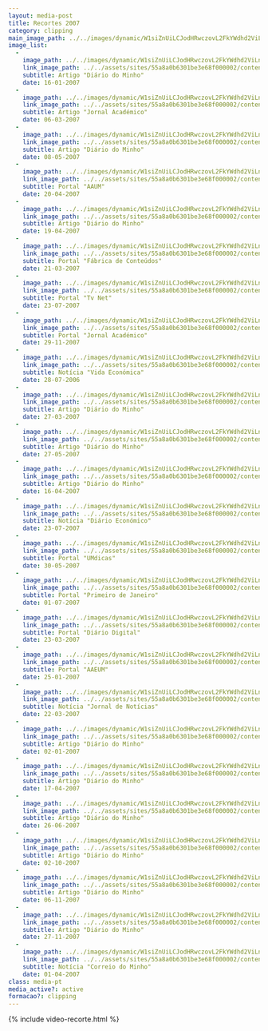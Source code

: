 ```yaml
---
layout: media-post
title: Recortes 2007
category: clipping
main_image_path: ../../images/dynamic/W1siZnUiLCJodHRwczovL2FkYWdhd2ViLnMzLmFtYXpvbmF/16_01_2007e428.jpg?sha=79a6cf4ba977ecf3
image_list: 
  - 
    image_path: ../../images/dynamic/W1siZnUiLCJodHRwczovL2FkYWdhd2ViLnMzLmFtYXpvbmF/16_01_2007e428.jpg?sha=79a6cf4ba977ecf3
    link_image_path: ../../assets/sites/55a8a0b6301be3e68f000002/content_entry55a8a2cd301be3f763000023/55a8bfb3301be3fc10000363/files/16_01_2007bf08.jpg?1450719327
    subtitle: Artigo "Diário do Minho"
    date: 16-01-2007
  - 
    image_path: ../../images/dynamic/W1siZnUiLCJodHRwczovL2FkYWdhd2ViLnMzLmFtYXpvbmF/2007-03-06-in-academicod134.jpg?sha=ff67d373cf51b224
    link_image_path: ../../assets/sites/55a8a0b6301be3e68f000002/content_entry55a8a2cd301be3f763000023/55a8bfb3301be3fc10000364/files/2007-03-06-in-academico3b18.jpg?1450719970
    subtitle: Artigo "Jornal Académico"
    date: 06-03-2007
  - 
    image_path: ../../images/dynamic/W1siZnUiLCJodHRwczovL2FkYWdhd2ViLnMzLmFtYXpvbmF/08_05_20072d88.jpg?sha=8c968414fb89d109
    link_image_path: ../../assets/sites/55a8a0b6301be3e68f000002/content_entry55a8a2cd301be3f763000023/55a8bfb4301be3fc10000365/files/08_05_2007f606.jpg?1450719308
    subtitle: Artigo "Diário do Minho"
    date: 08-05-2007
  - 
    image_path: ../../images/dynamic/W1siZnUiLCJodHRwczovL2FkYWdhd2ViLnMzLmFtYXpvbmF/04_2007_bragacom0f0e.jpg?sha=9586db4afefa5343
    link_image_path: ../../assets/sites/55a8a0b6301be3e68f000002/content_entry55a8a2cd301be3f763000023/55a8bfb5301be31e1e000366/files/04_2007_bragacomcbc7.jpg?1450719921
    subtitle: Portal "AAUM"
    date: 20-04-2007
  - 
    image_path: ../../images/dynamic/W1siZnUiLCJodHRwczovL2FkYWdhd2ViLnMzLmFtYXpvbmF/19_04_2007_dmcb26.jpg?sha=a34e32bffc0cd4d1
    link_image_path: ../../assets/sites/55a8a0b6301be3e68f000002/content_entry55a8a2cd301be3f763000023/55a8bfb6301be3f3ce000367/files/19_04_2007_dmad1b.jpg?1450719313
    subtitle: Artigo "Diário do Minho"
    date: 19-04-2007
  - 
    image_path: ../../images/dynamic/W1siZnUiLCJodHRwczovL2FkYWdhd2ViLnMzLmFtYXpvbmF/21_03_2007_fabricadeconteudosb630.jpg?sha=c115bd5216bb6656
    link_image_path: ../../assets/sites/55a8a0b6301be3e68f000002/content_entry55a8a2cd301be3f763000023/55a8bfb7301be31db8000368/files/21_03_2007_fabricadeconteudos20ef.jpg?1450719960
    subtitle: Portal "Fábrica de Conteúdos"
    date: 21-03-2007
  - 
    image_path: ../../images/dynamic/W1siZnUiLCJodHRwczovL2FkYWdhd2ViLnMzLmFtYXpvbmF/23_07_2007_tvnet21ad.jpg?sha=605d3274a4539582
    link_image_path: ../../assets/sites/55a8a0b6301be3e68f000002/content_entry55a8a2cd301be3f763000023/55a8bfb8301be31db8000369/files/23_07_2007_tvnet4d09.jpg?1450719870
    subtitle: Portal "Tv Net"
    date: 23-07-2007
  - 
    image_path: ../../images/dynamic/W1siZnUiLCJodHRwczovL2FkYWdhd2ViLnMzLmFtYXpvbmF/29_11_2007_academicob3e7.jpg?sha=c57cc33362f5abe4
    link_image_path: ../../assets/sites/55a8a0b6301be3e68f000002/content_entry55a8a2cd301be3f763000023/55a8bfb9301be31db800036a/files/29_11_2007_academico6d46.jpg?1450719855
    subtitle: Portal "Jornal Académico"
    date: 29-11-2007
  - 
    image_path: ../../images/dynamic/W1siZnUiLCJodHRwczovL2FkYWdhd2ViLnMzLmFtYXpvbmF/MTQ1MDcxOTk5MyJdLFsicCIsInRodW1iIiwiMTYweDE2MCM/28_07_2006_vidaeconomica0581.jpg?sha=d04fb166f667f097
    link_image_path: ../../assets/sites/55a8a0b6301be3e68f000002/content_entry55a8a2cd301be3f763000023/55a8bfba301be3bcdd00036b/files/28_07_2006_vidaeconomica6106.jpg?1450719993
    subtitle: Notícia "Vida Económica"
    date: 28-07-2006
  - 
    image_path: ../../images/dynamic/W1siZnUiLCJodHRwczovL2FkYWdhd2ViLnMzLmFtYXpvbmF/27_03_200708b2.jpg?sha=144c77c69a3d0336
    link_image_path: ../../assets/sites/55a8a0b6301be3e68f000002/content_entry55a8a2cd301be3f763000023/55a8bfbb301be32e4900036c/files/27_03_20073226.jpg?1450719324
    subtitle: Artigo "Diário do Minho"
    date: 27-03-2007
  - 
    image_path: ../../images/dynamic/W1siZnUiLCJodHRwczovL2FkYWdhd2ViLnMzLmFtYXpvbmF/27_05_20078691.jpg?sha=8735709d1a7d2de3
    link_image_path: ../../assets/sites/55a8a0b6301be3e68f000002/content_entry55a8a2cd301be3f763000023/55a8bfbc301be3914100036d/files/27_05_20078d05.jpg?1450719303
    subtitle: Artigo "Diário do Minho"
    date: 27-05-2007
  - 
    image_path: ../../images/dynamic/W1siZnUiLCJodHRwczovL2FkYWdhd2ViLnMzLmFtYXpvbmF/16_04_2007_dm000f.jpg?sha=b6969b78ce393c48
    link_image_path: ../../assets/sites/55a8a0b6301be3e68f000002/content_entry55a8a2cd301be3f763000023/55a8bfbd301be3f28f00036e/files/16_04_2007_dm6577.jpg?1450719321
    subtitle: Artigo "Diário do Minho"
    date: 16-04-2007
  - 
    image_path: ../../images/dynamic/W1siZnUiLCJodHRwczovL2FkYWdhd2ViLnMzLmFtYXpvbmF/23_07_2007_de1c45.jpg?sha=fcbdb8f495cbcd1a
    link_image_path: ../../assets/sites/55a8a0b6301be3e68f000002/content_entry55a8a2cd301be3f763000023/55a8bfbd301be3f28f00036f/files/23_07_2007_de7131.jpg?1450719890
    subtitle: Notícia "Diário Económico"
    date: 23-07-2007
  - 
    image_path: ../../images/dynamic/W1siZnUiLCJodHRwczovL2FkYWdhd2ViLnMzLmFtYXpvbmF/MTQ1MDcxOTkxMyJdLFsicCIsInRodW1iIiwiMTYweDE2MCM/30_05_2007_umdicas02c9.jpg?sha=4d291de1e480edb7
    link_image_path: ../../assets/sites/55a8a0b6301be3e68f000002/content_entry55a8a2cd301be3f763000023/55a8bfbe301be3f28f000370/files/30_05_2007_umdicasd35c.jpg?1450719913
    subtitle: Portal "UMdicas"
    date: 30-05-2007
  - 
    image_path: ../../images/dynamic/W1siZnUiLCJodHRwczovL2FkYWdhd2ViLnMzLmFtYXpvbmF/07_2007_primeirojaneiro5b22.jpg?sha=0b2ad475e144a3c8
    link_image_path: ../../assets/sites/55a8a0b6301be3e68f000002/content_entry55a8a2cd301be3f763000023/55a8bfc1301be361f8000371/files/07_2007_primeirojaneiro41d3.jpg?1450719905
    subtitle: Portal "Primeiro de Janeiro"
    date: 01-07-2007
  - 
    image_path: ../../images/dynamic/W1siZnUiLCJodHRwczovL2FkYWdhd2ViLnMzLmFtYXpvbmF/MTQ1MDcxOTkzMiJdLFsicCIsInRodW1iIiwiMTYweDE2MCM/23_03_2007_diariodigitalf2a2.jpg?sha=b40d8fc7208b98fc
    link_image_path: ../../assets/sites/55a8a0b6301be3e68f000002/content_entry55a8a2cd301be3f763000023/55a8bfc2301be36737000372/files/23_03_2007_diariodigital74b9.jpg?1450719932
    subtitle: Portal "Diário Digital"
    date: 23-03-2007
  - 
    image_path: ../../images/dynamic/W1siZnUiLCJodHRwczovL2FkYWdhd2ViLnMzLmFtYXpvbmF/25_01_2007_aaeumb113.jpg?sha=a2caea4e46750e9b
    link_image_path: ../../assets/sites/55a8a0b6301be3e68f000002/content_entry55a8a2cd301be3f763000023/55a8bfc2301be38bb5000373/files/25_01_2007_aaeum8b75.jpg?1450719978
    subtitle: Portal "AAEUM"
    date: 25-01-2007
  - 
    image_path: ../../images/dynamic/W1siZnUiLCJodHRwczovL2FkYWdhd2ViLnMzLmFtYXpvbmF/MTQ1MDcxOTk1MiJdLFsicCIsInRodW1iIiwiMTYweDE2MCM/22_03_2007_jn-1e84e.jpg?sha=a17300e69bd649bb
    link_image_path: ../../assets/sites/55a8a0b6301be3e68f000002/content_entry55a8a2cd301be3f763000023/55a8bfc3301be3dd97000374/files/22_03_2007_jn-13034.jpg?1450719952
    subtitle: Notícia "Jornal de Notícias"
    date: 22-03-2007
  - 
    image_path: ../../images/dynamic/W1siZnUiLCJodHRwczovL2FkYWdhd2ViLnMzLmFtYXpvbmF/02_01_20075c3f.jpg?sha=bdc0ba24db7f1c98
    link_image_path: ../../assets/sites/55a8a0b6301be3e68f000002/content_entry55a8a2cd301be3f763000023/55a8bfc5301be35ddf000376/files/02_01_20075f9f.jpg?1450719330
    subtitle: Artigo "Diário do Minho"
    date: 02-01-2007
  - 
    image_path: ../../images/dynamic/W1siZnUiLCJodHRwczovL2FkYWdhd2ViLnMzLmFtYXpvbmF/17_04_2007b5d3.jpg?sha=2b65c222fa1a7a70
    link_image_path: ../../assets/sites/55a8a0b6301be3e68f000002/content_entry55a8a2cd301be3f763000023/55a8bfc6301be37adb000377/files/17_04_20077453.jpg?1450719316
    subtitle: Artigo "Diário do Minho"
    date: 17-04-2007
  - 
    image_path: ../../images/dynamic/W1siZnUiLCJodHRwczovL2FkYWdhd2ViLnMzLmFtYXpvbmF/26_06_2007d5bc.jpg?sha=685514ebd906e5f1
    link_image_path: ../../assets/sites/55a8a0b6301be3e68f000002/content_entry55a8a2cd301be3f763000023/55a8bfc7301be30493000378/files/26_06_20076b71.jpg?1450719300
    subtitle: Artigo "Diário do Minho"
    date: 26-06-2007
  - 
    image_path: ../../images/dynamic/W1siZnUiLCJodHRwczovL2FkYWdhd2ViLnMzLmFtYXpvbmF/02_10_20072507.jpg?sha=9a9b94e6519b58b0
    link_image_path: ../../assets/sites/55a8a0b6301be3e68f000002/content_entry55a8a2cd301be3f763000023/55a8bfc8301be30493000379/files/02_10_20075665.jpg?1450719296
    subtitle: Artigo "Diário do Minho"
    date: 02-10-2007
  - 
    image_path: ../../images/dynamic/W1siZnUiLCJodHRwczovL2FkYWdhd2ViLnMzLmFtYXpvbmF/06_11_20077004.jpg?sha=97d4af90ca05f9f6
    link_image_path: ../../assets/sites/55a8a0b6301be3e68f000002/content_entry55a8a2cd301be3f763000023/55a8bfc9301be3ae9b00037a/files/06_11_2007ba2b.jpg?1450719292
    subtitle: Artigo "Diário do Minho"
    date: 06-11-2007
  - 
    image_path: ../../images/dynamic/W1siZnUiLCJodHRwczovL2FkYWdhd2ViLnMzLmFtYXpvbmF/27_11_2007df16.jpg?sha=7f53fe1384ee2888
    link_image_path: ../../assets/sites/55a8a0b6301be3e68f000002/content_entry55a8a2cd301be3f763000023/55a8bfca301be3535e00037b/files/27_11_2007e12c.jpg?1450719289
    subtitle: Artigo "Diário do Minho"
    date: 27-11-2007
  - 
    image_path: ../../images/dynamic/W1siZnUiLCJodHRwczovL2FkYWdhd2ViLnMzLmFtYXpvbmF/04_2007_dma582.jpg?sha=c6ccdaec17232383
    link_image_path: ../../assets/sites/55a8a0b6301be3e68f000002/content_entry55a8a2cd301be3f763000023/55a8bfcc301be35ac700037c/files/04_2007_dm5a19.jpg?1450719506
    subtitle: Notícia "Correio do Minho"
    date: 01-04-2007
class: media-pt
media_active?: active
formacao?: clipping
--- 
```

    
{% include video-recorte.html %}
